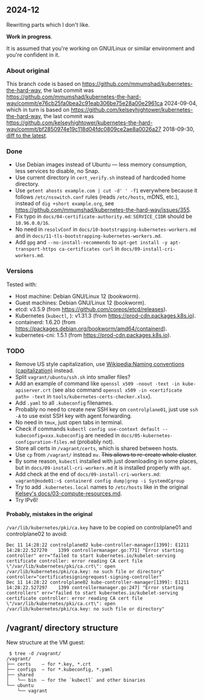 ## 2024-12

Rewriting parts which I don't like.

**Work in progress**.

It is assumed that you're working on GNU/Linux or similar environment and you're confident in it.

### About original

This branch code is based on https://github.com/mmumshad/kubernetes-the-hard-way, the last commit was https://github.com/mmumshad/kubernetes-the-hard-way/commit/e76cb25fa0bea2c91eab306be75e28a00e2961ca <time>2024-09-04</time>,
which in turn is based on https://github.com/kelseyhightower/kubernetes-the-hard-way, the last commit was https://github.com/kelseyhightower/kubernetes-the-hard-way/commit/bf2850974e19c118d04fdc0809ce2ae8a0026a27 <time>2018-09-30</time>, [diff to the latest](https://github.com/kelseyhightower/kubernetes-the-hard-way/compare/bf2850974e19c118d04fdc0809ce2ae8a0026a27..master).

### Done

+ Use Debian images instead of Ubuntu — less memory consumption, less services to disable, no Snap.
+ Use current directory in `cert_verify.sh` instead of hardcoded home directory.
+ Use `getent ahosts example.com | cut -d' ' -f1` everywhere because it follows `/etc/nsswitch.conf` rules (reads `/etc/hosts`, mDNS, etc.), instead of `dig +short example.org`, see https://github.com/mmumshad/kubernetes-the-hard-way/issues/355.
+ Fix typo in `docs/04-certificate-authority.md`: `SERVICE_CIDR` should be `10.96.0.0/16`.
+ No need in `resolvConf` in `docs/10-bootstrapping-kubernetes-workers.md` and in `docs/11-tls-bootstrapping-kubernetes-workers.md`.
+ Add `gpg` and `--no-install-recommends` to `apt-get install -y apt-transport-https ca-certificates curl` in `docs/09-install-cri-workers.md`.

### Versions

Tested with:
* Host machine: Debian GNU/Linux 12 (bookworm).
* Guest machines: Debian GNU/Linux 12 (bookworm).
* etcd: v3.5.9 (from https://github.com/coreos/etcd/releases).
* Kubernetes (`kubectl`, ): v1.31.3 (from https://prod-cdn.packages.k8s.io).
* containerd: 1.6.20 (from https://packages.debian.org/bookworm/amd64/containerd).
* kubernetes-cni: 1.5.1 (from https://prod-cdn.packages.k8s.io).

### TODO

* Remove US style capitalization, use [Wikipedia:Naming conventions (capitalization)](https://en.wikipedia.org/wiki/Wikipedia:Naming_conventions_(capitalization)) instead.
* Split `vagrant/ubuntu/ssh.sh` into smaller files?
* Add an example of command like `openssl x509 -noout -text -in kube-apiserver.crt` (see also command `openssl x509 -in <certificate path> -text` in `tools/kubernetes-certs-checker.xlsx`).
* Add `.yaml` to all `.kubeconfig` filenames.
* Probably no need to create new SSH key on `controlplane01`, just use `ssh -A` to use exist SSH key with agent forwarding.
* No need in `tmux`, just open tabs in terminal.
* Check if commands `kubectl config use-context default --kubeconfig=xxx.kubeconfig` are needed in `docs/05-kubernetes-configuration-files.md` (probably not).
* Store all certs in `/vagrant/certs`, which is shared between hosts.
* Use `cp` from `/vagrant/` instead `mv`. <del>This allows to re-create whole cluster</del>.
* By some reason, `kubectl` installed with just downloading in some places, but in `docs/09-install-cri-workers.md` it is installed properly with `apt`.
* Add check at the end of `docs/09-install-cri-workers.md`: `vagrant@node01:~$ containerd config dump|grep -i SystemdCgroup`
* Try to add `.kubernetes.local` names to `/etc/hosts` like in the original [Kelsey's docs/03-compute-resources.md](https://github.com/kelseyhightower/kubernetes-the-hard-way/blob/master/docs/03-compute-resources.md).
* Try IPv6!

#### Probably, mistakes in the original

`/var/lib/kubernetes/pki/ca.key` have to be copied on controlplane01 and controlplane02 to avoid:

```text
Dec 11 14:28:22 controlplane02 kube-controller-manager[1399]: E1211 14:28:22.527270    1399 controllermanager.go:771] "Error starting controller" err="failed to start kubernetes.io/kubelet-serving certificate controller: error reading CA cert file \"/var/lib/kubernetes/pki/ca.crt\": open /var/lib/kubernetes/pki/ca.key: no such file or directory" controller="certificatesigningrequest-signing-controller"
Dec 11 14:28:22 controlplane02 kube-controller-manager[1399]: E1211 14:28:22.527297    1399 controllermanager.go:247] "Error starting controllers" err="failed to start kubernetes.io/kubelet-serving certificate controller: error reading CA cert file \"/var/lib/kubernetes/pki/ca.crt\": open /var/lib/kubernetes/pki/ca.key: no such file or directory"
```

## /vagrant/ directory structure

New structure at the VM guest:

```console
 $ tree -d /vagrant/
/vagrant/
├── certs    — for *.key, *.crt
├── configs  — for *.kubeconfig, *.yaml
├── shared
│   └── bin  — for the `kubectl` and other binaries
└── ubuntu
    └── vagrant
```
